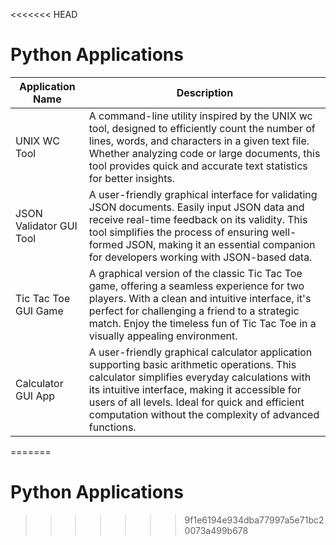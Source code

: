 <<<<<<< HEAD
# Python Applications

| Application Name | Description                                                                                                       |
| -----------------|-------------------------------------------------------------------------------------------------------------------|
| UNIX WC Tool     | A command-line utility inspired by the UNIX wc tool, designed to efficiently count the number of lines, words, and characters in a given text file. Whether analyzing code or large documents, this tool provides quick and accurate text statistics for better insights. |
| JSON Validator GUI Tool | A user-friendly graphical interface for validating JSON documents. Easily input JSON data and receive real-time feedback on its validity. This tool simplifies the process of ensuring well-formed JSON, making it an essential companion for developers working with JSON-based data. |
| Tic Tac Toe GUI Game | A graphical version of the classic Tic Tac Toe game, offering a seamless experience for two players. With a clean and intuitive interface, it's perfect for challenging a friend to a strategic match. Enjoy the timeless fun of Tic Tac Toe in a visually appealing environment. |
| Calculator GUI App | A user-friendly graphical calculator application supporting basic arithmetic operations. This calculator simplifies everyday calculations with its intuitive interface, making it accessible for users of all levels. Ideal for quick and efficient computation without the complexity of advanced functions. |
=======
# Python Applications
>>>>>>> 9f1e6194e934dba77997a5e71bc20073a499b678

